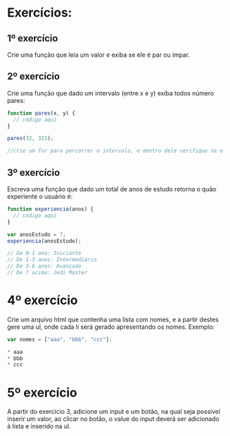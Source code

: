 # Exercícios: 

## 1º exercício

Crie uma função que leia um valor e exiba se ele é par ou ímpar.

<!-- se o resto (%) da divisão por 2 for = 0, então par, senão é ímpar -->


## 2º exercício

Crie uma função que dado um intervalo (entre x e y) exiba todos número pares:

```js
function pares(x, y) {
  // código aqui
}

pares(32, 321);

//crie um for para percorrer o intervalo, e dentro dele verifique se o número é par ou não, conforme exercício 1
```

## 3º exercício

Escreva uma função que dado um total de anos de estudo retorna o quão experiente o usuário é:

```js
function experiencia(anos) {
  // código aqui
}

var anosEstudo = 7;
experiencia(anosEstudo);

// De 0-1 ano: Iniciante
// De 1-3 anos: Intermediário
// De 3-6 anos: Avançado
// De 7 acima: Jedi Master
```

# 4º exercício

Crie um arquivo html que contenha uma lista com nomes, e a partir destes gere uma ul, onde cada li será gerado apresentando os nomes. Exemplo:

```js
var nomes = ["aaa", "bbb", "ccc"];

* aaa
* bbb
* ccc

```
<!-- 1. criar ul no body -->
<!-- 2. criar array com nomes -->
<!-- 3. criar li com valores do array (pode usar for in ou for of-->
<!-- 4. appendChild. -->

# 5º exercício

A partir do exercício 3, adicione um input e um botão, na qual seja possível inserir um valor, ao clicar no botão, o value do input deverá ser adicionado à lista e inserido na ul.



